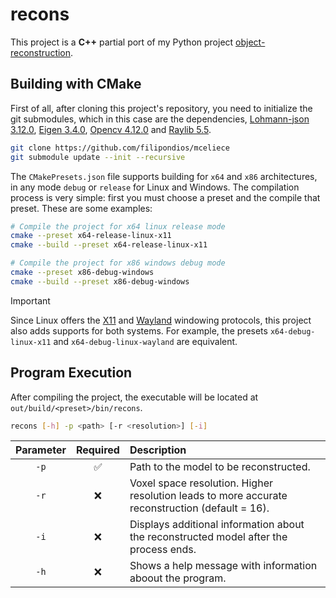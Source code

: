 # recons

This project is a **C++** partial port of my Python project [object-reconstruction](https://github.com/filipondios/object-reconstruction).

## Building with CMake

First of all, after cloning this project's repository, you need to initialize the git submodules, which in
this case are the dependencies, [Lohmann-json 3.12.0](https://github.com/nlohmann/json/tree/55f93686c01528224f448c19128836e7df245f72),
[Eigen 3.4.0](https://gitlab.com/libeigen/eigen),
[Opencv 4.12.0](https://github.com/opencv/opencv/tree/49486f61fb25722cbcf586b7f4320921d46fb38e) and 
[Raylib 5.5](https://github.com/raysan5/raylib/tree/c1ab645ca298a2801097931d1079b10ff7eb9df8).

```bash
git clone https://github.com/filipondios/mceliece
git submodule update --init --recursive
```

The `CMakePresets.json` file supports building for `x64` and `x86` architectures, in any mode `debug` or `release` for 
Linux and Windows. The compilation process is very simple: first you must choose a preset and the compile that preset.
These are some examples:

```sh
# Compile the project for x64 linux release mode
cmake --preset x64-release-linux-x11
cmake --build --preset x64-release-linux-x11

# Compile the project for x86 windows debug mode
cmake --preset x86-debug-windows
cmake --build --preset x86-debug-windows
```
> [!IMPORTANT]
> Since Linux offers the [X11](https://www.x.org/) and [Wayland](https://gitlab.freedesktop.org/wayland/wayland) windowing protocols,
> this project also adds supports for both systems. For example, the presets `x64-debug-linux-x11` and `x64-debug-linux-wayland`
> are equivalent.

## Program Execution

After compiling the project, the executable will be located at `out/build/<preset>/bin/recons`. 

```bash
recons [-h] -p <path> [-r <resolution>] [-i]
```

| Parameter | Required           | Description                                                                                          |
|:---------:|:------------------:|:-----------------------------------------------------------------------------------------------------|
| `-p`      | :white_check_mark: | Path to the model to be reconstructed.                                                               |
| `-r`      | :x:                | Voxel space resolution. Higher resolution leads to more accurate reconstruction (default = 16).      |
| `-i`      | :x:                | Displays additional information about the reconstructed model after the process ends.                |
| `-h`      | :x:                | Shows a help message with information aboout the program.                                            |
